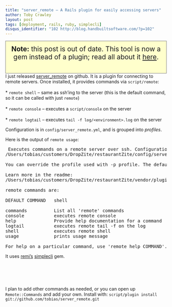 ```yaml
---
title: "server_remote – A Rails plugin for easily accessing servers"
author: Toby Crawley
layout: post
tags: [deployment, rails, ruby, simplecli]
disqus_identifier: "102 http://blog.handbuiltsoftware.com/?p=102"
---
```



<div class="padding">

</div><!-- end .padding -->
<div class="border-gray"></div>
<div class="padding">

<div style="background-color: #ffc;border: 1px solid #777;padding: 12px;font-size:1.5em;text-align: center;line-height: 1.2em;">
<strong>Note:</strong> this post is out of date. This tool is now a gem instead of a plugin; read all about it <a href="http://blog.tobiascrawley.net/2009/03/31/server_remote-gem/">here</a>.<br></br>
</div>
I just released <a href="http://github.com/tobias/server_remote">server_remote</a> on github. It is a plugin for connecting to remote servers. Once installed, it provides commands via <code>script/remote</code>:<br></br>
* <code>remote shell</code> &#x2013; same as ssh&#x2019;ing to the server (this is the default command, so it can be called with just <code>remote</code>)<br></br>
* <code>remote console</code> &#x2013; executes a <code>script/console</code> on the server<br></br>
* <code>remote logtail</code> &#x2013; executes <code>tail -f log/&lt;environment&gt;.log</code> on the server

<p>Configuration is in <code>config/server_remote.yml</code>, and is grouped into <em>profiles</em>. </p>

<p>Here is the output of <code>remote usage</code>:</p>


<div class="wp_syntax"><div class="code"><pre class="html" style="font-family:monospace;"> Executes commands on a remote server over ssh. Configuration is in:
/Users/tobias/customers/DropZite/restaurantZite/config/server_remote.yml
&nbsp;
You can override the profile used with -p profile. The default profile is: app
&nbsp;
Learn more in the readme:
/Users/tobias/customers/DropZite/restaurantZite/vendor/plugins/server_remote/lib/README.textile
&nbsp;
remote commands are:
&nbsp;
DEFAULT COMMAND   shell
&nbsp;
commands          List all 'remote' commands
console           executes remote console
help              Provide help documentation for a command
logtail           executes remote tail -f on the log
shell             executes remote shell
usage             prints usage message
&nbsp;
For help on a particular command, use 'remote help COMMAND'.</pre></div></div>




<p>It uses <a href="http://remi.org">remi&#x2019;s</a> <a href="http://github.com/remi/simplecli">simplecli</a> gem. <br></br>
<br></br><br></br>
I plan to add other commands as needed, or you can open up <code>Remote::Commands</code> and add your own. Install with: <code>script/plugin install git://github.com/tobias/server_remote.git</code></p>				


<!-- end .postmetadata -->












</div><!-- end .padding -->

